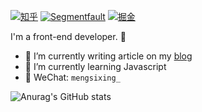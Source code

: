 [![知乎](https://img.shields.io/badge/知乎-@孟思行-blueviolet)](https://www.zhihu.com/people/mengsx)
[![Segmentfault](https://img.shields.io/badge/Segmentfault-@孟思行-yellowgreen)](https://segmentfault.com/u/mengsixing)
[![掘金](https://img.shields.io/badge/掘金-@孟思行-blue)](https://juejin.cn/user/1187128287435517)

I'm a front-end developer. 👋

- 🔭 I’m currently writing article on my [blog](https://mengsixing.github.io)
- 🌱 I’m currently learning Javascript
- 💬 WeChat: `mengsixing_`

![Anurag's GitHub stats](https://github-readme-stats.vercel.app/api?username=mengsixing)
